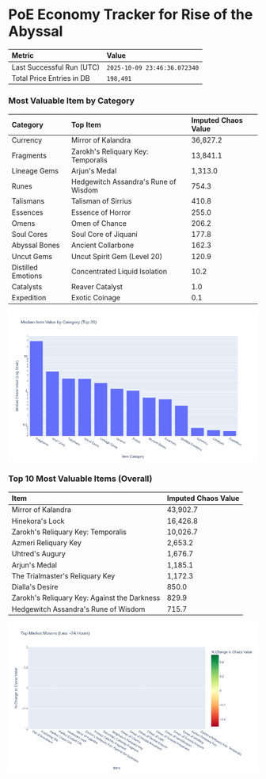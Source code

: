 # PoE Economy Tracker for Rise of the Abyssal

<!-- START_MAINTENANCE -->
| Metric | Value |
|:---|:---|
| Last Successful Run (UTC) | `2025-10-09 23:46:36.072340` |
| Total Price Entries in DB | `198,491` |

<!-- END_MAINTENANCE -->

<!-- START_DATAFRAME_DEBUG -->
<!-- END_DATAFRAME_DEBUG -->

<!-- START_CATEGORY_ANALYSIS -->
### Most Valuable Item by Category
| Category | Top Item | Imputed Chaos Value |
| :--- | :--- | :--- |
| Currency | Mirror of Kalandra | 36,827.2 |
| Fragments | Zarokh's Reliquary Key: Temporalis | 13,841.1 |
| Lineage Gems | Arjun's Medal | 1,313.0 |
| Runes | Hedgewitch Assandra's Rune of Wisdom | 754.3 |
| Talismans | Talisman of Sirrius | 410.8 |
| Essences | Essence of Horror | 255.0 |
| Omens | Omen of Chance | 206.2 |
| Soul Cores | Soul Core of Jiquani | 177.8 |
| Abyssal Bones | Ancient Collarbone | 162.3 |
| Uncut Gems | Uncut Spirit Gem (Level 20) | 120.9 |
| Distilled Emotions | Concentrated Liquid Isolation | 10.2 |
| Catalysts | Reaver Catalyst | 1.0 |
| Expedition | Exotic Coinage | 0.1 |


![Category Analysis Chart](charts/category_analysis.png)
<!-- END_ANALYSIS -->

<!-- START_ANALYSIS -->
### Top 10 Most Valuable Items (Overall)
| Item | Imputed Chaos Value |
| :--- | :--- |
| Mirror of Kalandra | 43,902.7 |
| Hinekora's Lock | 16,426.8 |
| Zarokh's Reliquary Key: Temporalis | 10,026.7 |
| Azmeri Reliquary Key | 2,653.2 |
| Uhtred's Augury | 1,676.7 |
| Arjun's Medal | 1,185.1 |
| The Trialmaster's Reliquary Key | 1,172.3 |
| Dialla's Desire | 850.0 |
| Zarokh's Reliquary Key: Against the Darkness | 829.9 |
| Hedgewitch Assandra's Rune of Wisdom | 715.7 |


![Market Movers Chart](charts/market_movers.png)
<!-- END_ANALYSIS -->
